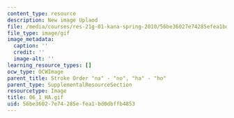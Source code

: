 ```yaml
---
content_type: resource
description: New image Uplaod
file: /media/courses/res-21g-01-kana-spring-2010/56be36027e74285efea1bd0dbffb4853_06_1_HA.gif
file_type: image/gif
image_metadata:
  caption: ''
  credit: ''
  image-alt: ''
learning_resource_types: []
ocw_type: OCWImage
parent_title: Stroke Order "na" - "no", "ha" - "ho"
parent_type: SupplementalResourceSection
resourcetype: Image
title: 06_1_HA.gif
uid: 56be3602-7e74-285e-fea1-bd0dbffb4853
---
```

